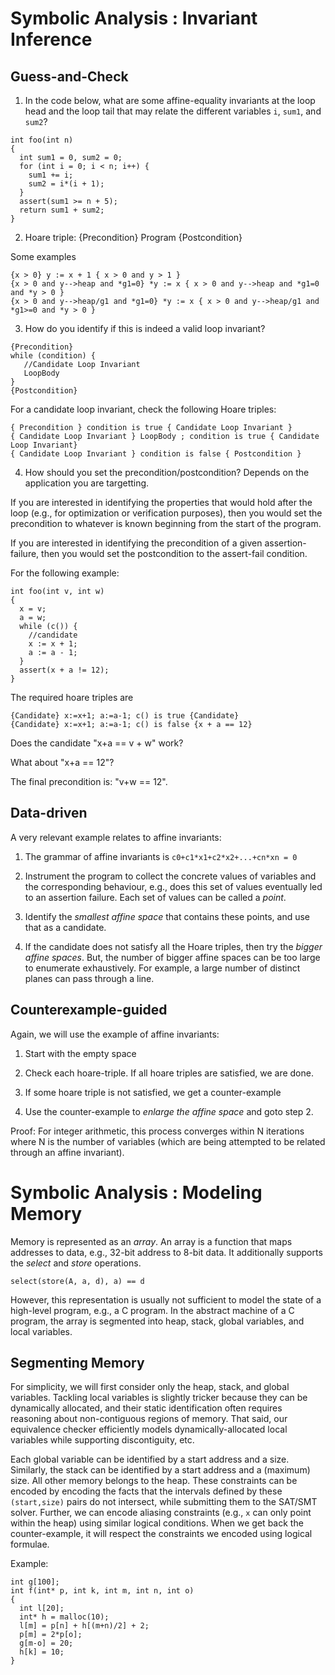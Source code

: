 # Symbolic Analysis : Invariant Inference

## Guess-and-Check
1. In the code below, what are some affine-equality invariants at the loop head and the loop tail that may relate the different variables `i`, `sum1`, and `sum2`?
```
int foo(int n)
{
  int sum1 = 0, sum2 = 0;
  for (int i = 0; i < n; i++) {
    sum1 += i;
    sum2 = i*(i + 1);
  }
  assert(sum1 >= n + 5);
  return sum1 + sum2;
}
```

2. Hoare triple:  {Precondition} Program {Postcondition}

Some examples
```
{x > 0} y := x + 1 { x > 0 and y > 1 }
{x > 0 and y-->heap and *g1=0} *y := x { x > 0 and y-->heap and *g1=0 and *y > 0 }
{x > 0 and y-->heap/g1 and *g1=0} *y := x { x > 0 and y-->heap/g1 and *g1>=0 and *y > 0 }
```

3. How do you identify if this is indeed a valid loop invariant?
```
{Precondition}
while (condition) {
   //Candidate Loop Invariant
   LoopBody
}
{Postcondition}
```

For a candidate loop invariant, check the following Hoare triples:
```
{ Precondition } condition is true { Candidate Loop Invariant }
{ Candidate Loop Invariant } LoopBody ; condition is true { Candidate Loop Invariant}
{ Candidate Loop Invariant } condition is false { Postcondition }
```

4. How should you set the precondition/postcondition? Depends on the application you are targetting.

If you are interested in identifying the properties that would hold after the loop (e.g., for optimization or verification purposes), then you would set the precondition to whatever is known beginning from the start of the program.

If you are interested in identifying the precondition of a given assertion-failure, then you would set the postcondition to the assert-fail condition.

For the following example:
```
int foo(int v, int w)
{
  x = v;
  a = w;
  while (c()) {
    //candidate
    x := x + 1;
    a := a - 1;
  }
  assert(x + a != 12);
}
```
The required hoare triples are
```
{Candidate} x:=x+1; a:=a-1; c() is true {Candidate}
{Candidate} x:=x+1; a:=a-1; c() is false {x + a == 12}
```

Does the candidate "x+a == v + w" work?

What about "x+a == 12"?

The final precondition is: "v+w == 12".

## Data-driven

A very relevant example relates to affine invariants:

1. The grammar of affine invariants is `c0+c1*x1+c2*x2+...+cn*xn = 0`

2. Instrument the program to collect the concrete values of variables and the corresponding behaviour, e.g., does this set of values eventually led to an assertion failure.  Each set of values can be called a _point_.

3. Identify the _smallest affine space_ that contains these points, and use that as a candidate.

4. If the candidate does not satisfy all the Hoare triples, then try the _bigger affine spaces_.  But, the number of bigger affine spaces can be too large to enumerate exhaustively.  For example, a large number of distinct planes can pass through a line.

## Counterexample-guided

Again, we will use the example of affine invariants:

1. Start with the empty space

2. Check each hoare-triple.  If all hoare triples are satisfied, we are done.

3. If some hoare triple is not satisfied, we get a counter-example

4. Use the counter-example to _enlarge the affine space_ and goto step 2.

Proof: For integer arithmetic, this process converges within N iterations where N is the number of variables (which are being attempted to be related through an affine invariant).


# Symbolic Analysis : Modeling Memory

Memory is represented as an _array_.  An array is a function that maps addresses to data, e.g., 32-bit address to 8-bit data.  It additionally supports the _select_ and _store_ operations.

```
select(store(A, a, d), a) == d
```

However, this representation is usually not sufficient to model the state of a high-level program, e.g., a C program.  In the abstract machine of a C program, the array is segmented into heap, stack, global variables, and local variables.

## Segmenting Memory

For simplicity, we will first consider only the heap, stack, and global variables.  Tackling local variables is slightly tricker because they can be dynamically allocated, and their static identification often requires reasoning about non-contiguous regions of memory.  That said, our equivalence checker efficiently models dynamically-allocated local variables while supporting discontiguity, etc.

Each global variable can be identified by a start address and a size.  Similarly, the stack can be identified by a start address and a (maximum) size.  All other memory belongs to the heap.  These constraints can be encoded by encoding the facts that the intervals defined by these `(start,size)` pairs do not intersect, while submitting them to the SAT/SMT solver.  Further, we can encode aliasing constraints (e.g., `x` can only point within the heap) using similar logical conditions.  When we get back the counter-example, it will respect the constraints we encoded using logical formulae.

Example:
```
int g[100];
int f(int* p, int k, int m, int n, int o)
{
  int l[20];
  int* h = malloc(10);
  l[m] = p[n] + h[(m+n)/2] + 2;
  p[m] = 2*p[o];
  g[m-o] = 20;
  h[k] = 10;
}
```

